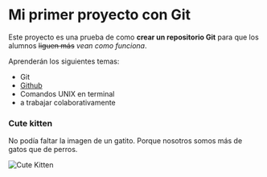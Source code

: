 # Mi primer proyecto con Git

Este proyecto es una prueba de como **crear un repositorio Git** para que los alumnos ~~liguen más~~ *vean como funciona*.

Aprenderán los siguientes temas:

- Git
- [Github](https://github.com/davecarter)
- Comandos UNIX en terminal
- a trabajar colaborativamente

### Cute kitten
No podía faltar la imagen de un gatito. Porque nosotros somos más de gatos que de perros.

![Cute Kitten](https://static.boredpanda.com/blog/wp-content/uploads/2016/08/cute-kittens-30-57b30ad41bc90__605.jpg)